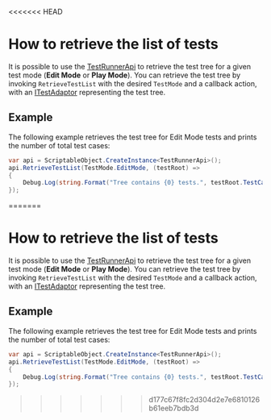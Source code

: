 <<<<<<< HEAD
# How to retrieve the list of tests
It is possible to use the [TestRunnerApi](./reference-test-runner-api.md) to retrieve the test tree for a given test mode (**Edit Mode** or **Play Mode**). You can retrieve the test tree by invoking `RetrieveTestList` with the desired `TestMode` and a callback action, with an [ITestAdaptor](./reference-itest-adaptor.md) representing the test tree.

## Example
The following example retrieves the test tree for Edit Mode tests and prints the number of total test cases:
``` C#
var api = ScriptableObject.CreateInstance<TestRunnerApi>();
api.RetrieveTestList(TestMode.EditMode, (testRoot) =>
{
    Debug.Log(string.Format("Tree contains {0} tests.", testRoot.TestCaseCount));
});
```

=======
# How to retrieve the list of tests
It is possible to use the [TestRunnerApi](./reference-test-runner-api.md) to retrieve the test tree for a given test mode (**Edit Mode** or **Play Mode**). You can retrieve the test tree by invoking `RetrieveTestList` with the desired `TestMode` and a callback action, with an [ITestAdaptor](./reference-itest-adaptor.md) representing the test tree.

## Example
The following example retrieves the test tree for Edit Mode tests and prints the number of total test cases:
``` C#
var api = ScriptableObject.CreateInstance<TestRunnerApi>();
api.RetrieveTestList(TestMode.EditMode, (testRoot) =>
{
    Debug.Log(string.Format("Tree contains {0} tests.", testRoot.TestCaseCount));
});
```

>>>>>>> d177c67f8fc2d304d2e7e6810126b61eeb7bdb3d
